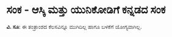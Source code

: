 # ಸಂಕ - ಆಸ್ಕಿ ಮತ್ತು ಯುನಿಕೋಡಿಗೆ ಕನ್ನಡದ ಸಂಕ

**ವಿ. ಸೂ**: ಈ ತಂತ್ರಾಂಶದ ಕೆಲಸವಿನ್ನೂ ಮುಗಿದಿಲ್ಲ ಹಾಗೂ ಬಳಕೆಗೆ ಯೋಗ್ಯವಾಗಿಲ್ಲ.



